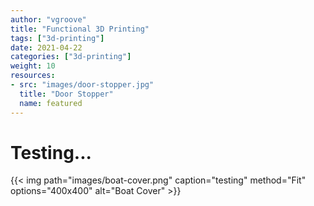 ```yaml
---
author: "vgroove"
title: "Functional 3D Printing"
tags: ["3d-printing"]
date: 2021-04-22
categories: ["3d-printing"]
weight: 10
resources:
- src: "images/door-stopper.jpg"
  title: "Door Stopper"
  name: featured
---
```


# Testing... 

{{< img path="images/boat-cover.png" caption="testing" method="Fit" options="400x400" alt="Boat Cover" >}}
